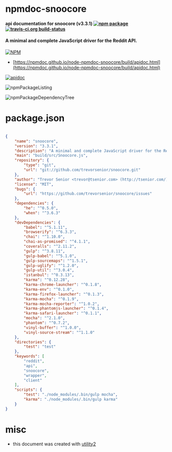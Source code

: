 # npmdoc-snoocore

#### api documentation for  snoocore (v3.3.1)  [![npm package](https://img.shields.io/npm/v/npmdoc-snoocore.svg?style=flat-square)](https://www.npmjs.org/package/npmdoc-snoocore) [![travis-ci.org build-status](https://api.travis-ci.org/npmdoc/node-npmdoc-snoocore.svg)](https://travis-ci.org/npmdoc/node-npmdoc-snoocore)

#### A minimal and complete JavaScript driver for the Reddit API.

[![NPM](https://nodei.co/npm/snoocore.png?downloads=true&downloadRank=true&stars=true)](https://www.npmjs.com/package/snoocore)

- [https://npmdoc.github.io/node-npmdoc-snoocore/build/apidoc.html](https://npmdoc.github.io/node-npmdoc-snoocore/build/apidoc.html)

[![apidoc](https://npmdoc.github.io/node-npmdoc-snoocore/build/screenCapture.buildCi.browser.%252Ftmp%252Fbuild%252Fapidoc.html.png)](https://npmdoc.github.io/node-npmdoc-snoocore/build/apidoc.html)

![npmPackageListing](https://npmdoc.github.io/node-npmdoc-snoocore/build/screenCapture.npmPackageListing.svg)

![npmPackageDependencyTree](https://npmdoc.github.io/node-npmdoc-snoocore/build/screenCapture.npmPackageDependencyTree.svg)



# package.json

```json

{
    "name": "snoocore",
    "version": "3.3.1",
    "description": "A minimal and complete JavaScript driver for the Reddit API.",
    "main": "build/src/Snoocore.js",
    "repository": {
        "type": "git",
        "url": "git://github.com/trevorsenior/snoocore.git"
    },
    "author": "Trevor Senior <trevor@tsenior.com> (http://tsenior.com/)",
    "license": "MIT",
    "bugs": {
        "url": "https://github.com/trevorsenior/snoocore/issues"
    },
    "dependencies": {
        "he": "^0.5.0",
        "when": "^3.6.3"
    },
    "devDependencies": {
        "babel": "^5.1.11",
        "browserify": "^6.3.3",
        "chai": "^1.10.0",
        "chai-as-promised": "^4.1.1",
        "coveralls": "^2.11.2",
        "gulp": "^3.8.11",
        "gulp-babel": "^5.1.0",
        "gulp-sourcemaps": "^1.5.1",
        "gulp-uglify": "^1.2.0",
        "gulp-util": "^3.0.4",
        "istanbul": "^0.3.13",
        "karma": "^0.12.28",
        "karma-chrome-launcher": "^0.1.8",
        "karma-env": "^0.1.0",
        "karma-firefox-launcher": "^0.1.3",
        "karma-mocha": "^0.1.9",
        "karma-mocha-reporter": "^1.0.2",
        "karma-phantomjs-launcher": "^0.1.4",
        "karma-safari-launcher": "^0.1.1",
        "mocha": "^2.1.0",
        "phantom": "^0.7.2",
        "vinyl-buffer": "^1.0.0",
        "vinyl-source-stream": "^1.1.0"
    },
    "directories": {
        "test": "test"
    },
    "keywords": [
        "reddit",
        "api",
        "snoocore",
        "wrapper",
        "client"
    ],
    "scripts": {
        "test": "./node_modules/.bin/gulp mocha",
        "karma": "./node_modules/.bin/gulp karma"
    }
}
```



# misc
- this document was created with [utility2](https://github.com/kaizhu256/node-utility2)
